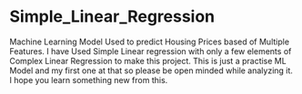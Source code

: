 # Simple_Linear_Regression
Machine Learning Model Used to predict Housing Prices based of Multiple Features. 
I have Used Simple Linear regression with only a few elements of Complex Linear Regression to make this project.
This is just a practise ML Model and my first one at that so please be open minded while analyzing it.
I hope you learn something new from this.
